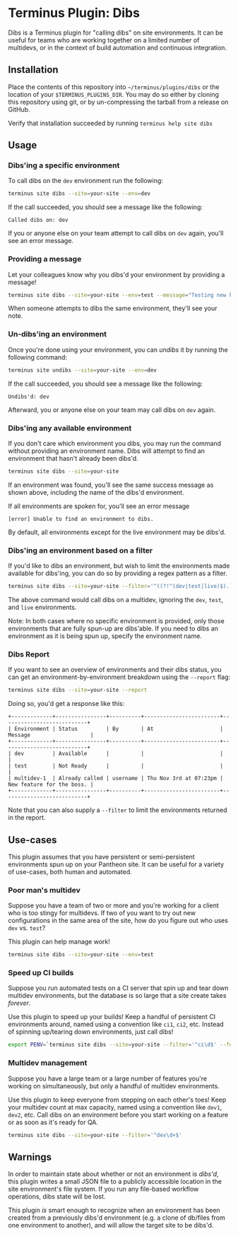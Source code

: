 # Terminus Plugin: Dibs

Dibs is a Terminus plugin for "calling dibs" on site environments. It can be
useful for teams who are working together on a limited number of multidevs, or
in the context of build automation and continuous integration.


## Installation

Place the contents of this repository into `~/terminus/plugins/dibs` or the
location of your `$TERMINUS_PLUGINS_DIR`. You may do so either by cloning this
repository using git, or by un-compressing the tarball from a release on GitHub.

Verify that installation succeeded by running `terminus help site dibs`


## Usage

### Dibs'ing a specific environment

To call dibs on the `dev` environment run the following:

```sh
terminus site dibs --site=your-site --env=dev
```

If the call succeeded, you should see a message like the following:

```
Called dibs on: dev
```

If you or anyone else on your team attempt to call dibs on `dev` again, you'll
see an error message.

### Providing a message

Let your colleagues know why you dibs'd your environment by providing a message!

```sh
terminus site dibs --site=your-site --env=test --message="Testing new homepage layout"
```

When someone attempts to dibs the same environment, they'll see your note.

### Un-dibs'ing an environment

Once you're done using your environment, you can _undibs_ it by running the
following command:

```sh
terminus site undibs --site=your-site --env=dev
```

If the call succeeded, you should see a message like the following:

```
Undibs'd: dev
```

Afterward, you or anyone else on your team may call dibs on `dev` again.

### Dibs'ing any available environment

If you don't care which environment you dibs, you may run the command without
providing an environment name. Dibs will attempt to find an environment that
hasn't already been dibs'd.

```sh
terminus site dibs --site=your-site
```

If an environment was found, you'll see the same success message as shown above,
including the name of the dibs'd environment.

If all environments are spoken for, you'll see an error message

```
[error] Unable to find an environment to dibs.
```

By default, all environments except for the live environment may be dibs'd.

### Dibs'ing an environment based on a filter

If you'd like to dibs an environment, but wish to limit the environments made
available for dibs'ing, you can do so by providing a regex pattern as a filter.

```sh
terminus site dibs --site=your-site --filter='^((?!^(dev|test|live)$).)*$'
```

The above command would call dibs on a multidev, ignoring the `dev`, `test`, and
`live` environments.

Note: In both cases where no specific environment is provided, only those
environments that are fully spun-up are dibs'able. If you need to dibs an
environment as it is being spun up, specify the environment name.

### Dibs Report

If you want to see an overview of environments and their dibs status, you can
get an environment-by-environment breakdown using the `--report` flag:

```sh
terminus site dibs --site=your-site --report
```

Doing so, you'd get a response like this:

```
+-------------+----------------+----------+------------------------+---------------------------+
| Environment | Status         | By       | At                     | Message                   |
+-------------+----------------+----------+------------------------+---------------------------+
| dev         | Available      |          |                        |                           |
| test        | Not Ready      |          |                        |                           |
| multidev-1  | Already called | username | Thu Nov 3rd at 07:23pm | New feature for the boss. |
+-------------+----------------+----------+------------------------+---------------------------+
```

Note that you can also supply a `--filter` to limit the environments returned in
the report.

## Use-cases

This plugin assumes that you have persistent or semi-persistent environments
spun up on your Pantheon site. It can be useful for a variety of use-cases, both
human and automated.

### Poor man's multidev

Suppose you have a team of two or more and you're working for a client who is
too stingy for multidevs. If two of you want to try out new configurations in
the same area of the site, how do you figure out who uses `dev` vs. `test`?

This plugin can help manage work!

```sh
terminus site dibs --site=your-site --env=test
```

### Speed up CI builds

Suppose you run automated tests on a CI server that spin up and tear down
multidev environments, but the database is so large that a site create takes
_forever_.

Use this plugin to speed up your builds! Keep a handful of persistent CI
environments around, named using a convention like `ci1`, `ci2`, etc. Instead of
spinning up/tearing down environments, just call dibs!

```sh
export PENV=`terminus site dibs --site=your-site --filter='^ci\d$' --format=bash`
```

### Multidev management

Suppose you have a large team or a large number of features you're working on
simultaneously, but only a handful of multidev environments.

Use this plugin to keep everyone from stepping on each other's toes! Keep your
multidev count at max capacity, named using a convention like `dev1`, `dev2`,
etc. Call dibs on an environment before you start working on a feature or as
soon as it's ready for QA.

```sh
terminus site dibs --site=your-site --filter='^dev\d+$'
```

## Warnings

In order to maintain state about whether or not an environment is _dibs'd_, this
plugin writes a small JSON file to a publicly accessible location in the site
environment's file system. If you run any file-based workflow operations, dibs
state will be lost.

This plugin _is_ smart enough to recognize when an environment has been created
from a previously dibs'd environment (e.g. a clone of db/files from one
environment to another), and will allow the target site to be dibs'd.
